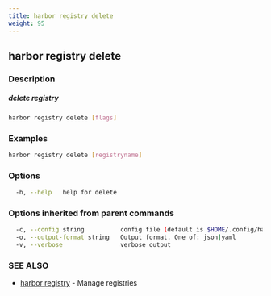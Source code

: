 ```yaml
---
title: harbor registry delete
weight: 95
---
```

## harbor registry delete

### Description

##### delete registry

```sh
harbor registry delete [flags]
```

### Examples

```sh
harbor registry delete [registryname]
```

### Options

```sh
  -h, --help   help for delete
```

### Options inherited from parent commands

```sh
  -c, --config string          config file (default is $HOME/.config/harbor-cli/config.yaml)
  -o, --output-format string   Output format. One of: json|yaml
  -v, --verbose                verbose output
```

### SEE ALSO

* [harbor registry](harbor-registry.md)	 - Manage registries


